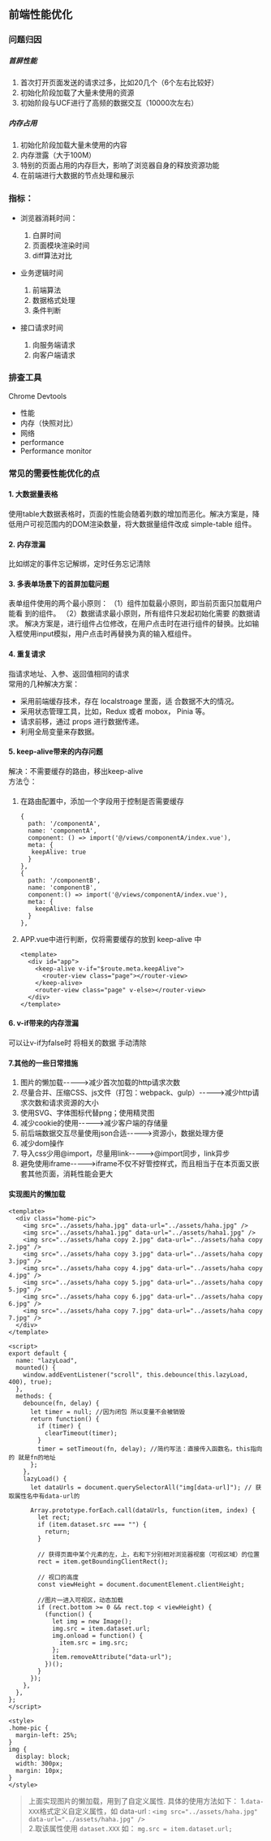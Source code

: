 ## 前端性能优化
### 问题归因
##### 首屏性能
1. 首次打开页面发送的请求过多，比如20几个（6个左右比较好）
2. 初始化阶段加载了大量未使用的资源
3. 初始阶段与UCF进行了高频的数据交互（10000次左右）   
##### 内存占用
1. 初始化阶段加载大量未使用的内容
2. 内存泄露（大于100M）
3. 特别的页面占用的内存巨大，影响了浏览器自身的释放资源功能
4. 在前端进行大数据的节点处理和展示

### 指标：
+ 浏览器消耗时间：
  1. 白屏时间
  2. 页面模块渲染时间
  3. diff算法对比

+ 业务逻辑时间
  1. 前端算法
  2. 数据格式处理
  3. 条件判断
+ 接口请求时间
  1. 向服务端请求
  2. 向客户端请求

### 排查工具
Chrome Devtools 
+ 性能
+ 内存（快照对比）
+ 网络
+ performance
+ Performance monitor

### 常见的需要性能优化的点
#### 1. 大数据量表格
   使用table大数据表格时，页面的性能会随着列数的增加而恶化。解决方案是，降低用户可视范围内的DOM渲染数量，将大数据量组件改成 simple-table 组件。
#### 2. 内存泄漏
   比如绑定的事件忘记解绑，定时任务忘记清除
#### 3. 多表单场景下的首屏加载问题
   表单组件使用的两个最小原则：
   （1）组件加载最小原则，即当前页面只加载用户能看
到的组件。
   （2）数据请求最小原则，所有组件只发起初始化需要
的数据请求。
   解决方案是，进行组件占位修改，在用户点击时在进行组件的替换。比如输入框使用input模拟，用户点击时再替换为真的输入框组件。
#### 4. 重复请求
   指请求地址、入参、返回值相同的请求   
   常用的几种解决方案：
   + 采用前端缓存技术，存在 localstroage 里面，适
合数据不大的情况。
   + 采用状态管理工具，比如，Redux 或者 mobox，
Pinia 等。
   + 请求前移，通过 props 进行数据传递。
   + 利用全局变量来存数据。
#### 5. keep-alive带来的内存问题
解决：不需要缓存的路由，移出keep-alive   
方法👌：
1. 在路由配置中，添加一个字段用于控制是否需要缓存
    ```
    {
      path: '/componentA',
      name: 'componentA',
      component: () => import('@/views/componentA/index.vue'),
      meta: {
       keepAlive: true 
      }
   },
   {
      path: '/componentB',
      name: 'componentB',
      component:() => import('@/views/componentA/index.vue'),
      meta: {
        keepAlive: false
      }
   },
    ```
2. APP.vue中进行判断，仅将需要缓存的放到 keep-alive 中 
   ```
   <template>
     <div id="app">
       <keep-alive v-if="$route.meta.keepAlive">
         <router-view class="page"></router-view>
       </keep-alive>
       <router-view class="page" v-else></router-view>
     </div>
   </template>
   ```
#### 6. v-if带来的内存泄漏
可以让v-if为false时  将相关的数据 手动清除
#### 7.其他的一些日常措施  
1. 图片的懒加载----->减少首次加载的http请求次数
2. 尽量合并、压缩CSS、js文件（打包：webpack、gulp）----->减少http请求次数和请求资源的大小
3. 使用SVG、字体图标代替png；使用精灵图
4. 减少cookie的使用----->减少客户端的存储量
5. 前后端数据交互尽量使用json合适----->资源小，数据处理方便
6. 减少dom操作
7. 导入css少用@import，尽量用link----->@import同步，link异步
8. 避免使用iframe----->iframe不仅不好管控样式，而且相当于在本页面又嵌套其他页面，消耗性能会更大


#### 实现图片的懒加载  
```
<template>
  <div class="home-pic">
    <img src="../assets/haha.jpg" data-url="../assets/haha.jpg" />
    <img src="../assets/haha1.jpg" data-url="../assets/haha1.jpg" />
    <img src="../assets/haha copy 2.jpg" data-url="../assets/haha copy 2.jpg" />
    <img src="../assets/haha copy 3.jpg" data-url="../assets/haha copy 3.jpg" />
    <img src="../assets/haha copy 4.jpg" data-url="../assets/haha copy 4.jpg" />
    <img src="../assets/haha copy 5.jpg" data-url="../assets/haha copy 5.jpg" />
    <img src="../assets/haha copy 6.jpg" data-url="../assets/haha copy 6.jpg" />
    <img src="../assets/haha copy 7.jpg" data-url="../assets/haha copy 7.jpg" />
  </div>
</template>

<script>
export default {
  name: "lazyLoad",
  mounted() { 
    window.addEventListener("scroll", this.debounce(this.lazyLoad, 400), true);
  },
  methods: {
    debounce(fn, delay) {
      let timer = null; //因为闭包 所以变量不会被销毁
      return function() {
        if (timer) {
          clearTimeout(timer);
        }
        timer = setTimeout(fn, delay); //简约写法：直接传入函数名，this指向的 就是fn的地址
      };
    },
    lazyLoad() {
      let dataUrls = document.querySelectorAll("img[data-url]"); // 获取属性名中有data-url的

      Array.prototype.forEach.call(dataUrls, function(item, index) {
        let rect;
        if (item.dataset.src === "") {
          return;
        }

        // 获得页面中某个元素的左，上，右和下分别相对浏览器视窗（可视区域）的位置
        rect = item.getBoundingClientRect();

        // 视口的高度
        const viewHeight = document.documentElement.clientHeight;

        //图片一进入可视区，动态加载
        if (rect.bottom >= 0 && rect.top < viewHeight) {
          (function() {
            let img = new Image();
            img.src = item.dataset.url;
            img.onload = function() {
              item.src = img.src;
            };
            item.removeAttribute("data-url");
          })();
        }
      });
    },
  },
};
</script>

<style>
.home-pic {
  margin-left: 25%;
}
img {
  display: block;
  width: 300px;
  margin: 10px;
}
</style>

```

> 上面实现图片的懒加载，用到了自定义属性. 具体的使用方法如下：
> 1.```data-XXX```格式定义自定义属性，如  data-url : 
> ```<img src="../assets/haha.jpg" data-url="../assets/haha.jpg" />```  
> 2.取该属性使用  ```dataset.XXX```   如：
> ```mg.src = item.dataset.url;```